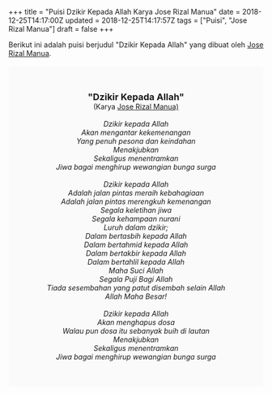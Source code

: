 +++
title = "Puisi Dzikir Kepada Allah Karya Jose Rizal Manua"
date = 2018-12-25T14:17:00Z
updated = 2018-12-25T14:17:57Z
tags = ["Puisi", "Jose Rizal Manua"]
draft = false
+++

<div dir="ltr" style="text-align: left;" trbidi="on"><div dir="ltr" style="text-align: left;" trbidi="on"><div style="text-align: justify;">Berikut ini adalah puisi berjudul "Dzikir Kepada Allah" yang dibuat oleh <a href="https://id.wikipedia.org/wiki/Jose_Rizal_Manua" target="_blank">Jose Rizal Manua</a>. </div><br /><div style="background: #FAFAFA; font-size: 14px; height: auto; margin: 0 auto; padding: 50px; text-align: center; width: auto;"><span style="font-size: 18px;"><b>"Dzikir Kepada Allah"</b></span><br />(Karya <a href="https://www.sekata.web.id/tags/jose-rizal-manua" target="_blank">Jose Rizal Manua)</a> <br /><br /><i>Dzikir kepada Allah</i><br /><i>Akan mengantar kekemenangan</i><br /><i>Yang penuh pesona dan keindahan</i><br /><i>Menakjubkan</i><br /><i>Sekaligus menentramkan</i><br /><i>Jiwa bagai menghirup wewangian bunga surga</i><br /><br /><i>Dzikir kepada Allah</i><br /><i>Adalah jalan pintas meraih kebahagiaan</i><br /><i>Adalah jalan pintas merengkuh kemenangan</i><br /><i>Segala keletihan jiwa</i><br /><i>Segala kehampaan nurani</i><br /><i>Luruh dalam dzikir;</i><br /><i>Dalam bertasbih kepada Allah</i><br /><i>Dalam bertahmid kepada Allah</i><br /><i>Dalam bertakbir kepada Allah</i><br /><i>Dalam bertahlil kepada Allah</i><br /><i>Maha Suci Allah</i><br /><i>Segala Puji Bagi Allah</i><br /><i>Tiada sesembahan yang patut disembah selain Allah</i><br /><i>Allah Maha Besar!</i><br /><br /><i>Dzikir kepada Allah</i><br /><i>Akan menghapus dosa</i><br /><i>Walau pun dosa itu sebanyak buih di lautan</i><br /><i>Menakjubkan</i><br /><i>Sekaligus menentramkan</i><br /><i>Jiwa bagai menghirup wewangian bunga surga</i> </div></div></div>
